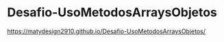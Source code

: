 # Desafio-UsoMetodosArraysObjetos
https://matydesign2910.github.io/Desafio-UsoMetodosArraysObjetos/
